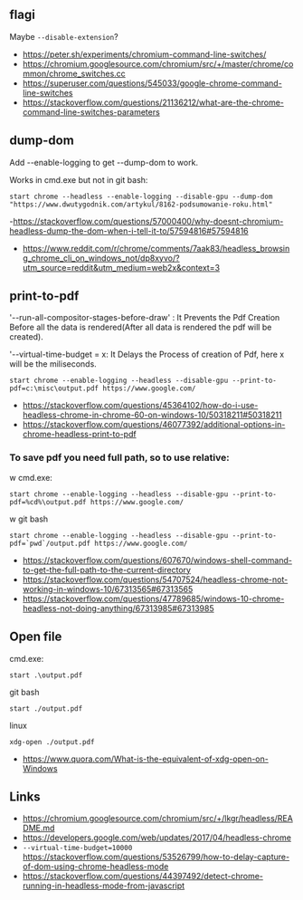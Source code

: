 ## flagi

Maybe `--disable-extension`?

- https://peter.sh/experiments/chromium-command-line-switches/
- https://chromium.googlesource.com/chromium/src/+/master/chrome/common/chrome_switches.cc
- https://superuser.com/questions/545033/google-chrome-command-line-switches
- https://stackoverflow.com/questions/21136212/what-are-the-chrome-command-line-switches-parameters

## dump-dom

Add --enable-logging to get --dump-dom to work.

Works in cmd.exe but not in git bash:

```
start chrome --headless --enable-logging --disable-gpu --dump-dom "https://www.dwutygodnik.com/artykul/8162-podsumowanie-roku.html"
```

-https://stackoverflow.com/questions/57000400/why-doesnt-chromium-headless-dump-the-dom-when-i-tell-it-to/57594816#57594816

- https://www.reddit.com/r/chrome/comments/7aak83/headless_browsing_chrome_cli_on_windows_not/dp8xyvo/?utm_source=reddit&utm_medium=web2x&context=3

## print-to-pdf

'--run-all-compositor-stages-before-draw' : It Prevents the Pdf Creation Before all the data is rendered(After all data is rendered the pdf will be created).

'--virtual-time-budget = x: It Delays the Process of creation of Pdf, here x will be the miliseconds.

```
start chrome --enable-logging --headless --disable-gpu --print-to-pdf=c:\misc\output.pdf https://www.google.com/
```

- https://stackoverflow.com/questions/45364102/how-do-i-use-headless-chrome-in-chrome-60-on-windows-10/50318211#50318211
- https://stackoverflow.com/questions/46077392/additional-options-in-chrome-headless-print-to-pdf

### To save pdf you need full path, so to use relative:

w cmd.exe:

```
start chrome --enable-logging --headless --disable-gpu --print-to-pdf=%cd%\output.pdf https://www.google.com/
```

w git bash

```
start chrome --enable-logging --headless --disable-gpu --print-to-pdf=`pwd`/output.pdf https://www.google.com/
```

- https://stackoverflow.com/questions/607670/windows-shell-command-to-get-the-full-path-to-the-current-directory
- https://stackoverflow.com/questions/54707524/headless-chrome-not-working-in-windows-10/67313565#67313565
- https://stackoverflow.com/questions/47789685/windows-10-chrome-headless-not-doing-anything/67313985#67313985

## Open file

cmd.exe:

`start .\output.pdf`

git bash

`start ./output.pdf`

linux

`xdg-open ./output.pdf`

- https://www.quora.com/What-is-the-equivalent-of-xdg-open-on-Windows

## Links

- https://chromium.googlesource.com/chromium/src/+/lkgr/headless/README.md
- https://developers.google.com/web/updates/2017/04/headless-chrome
- `--virtual-time-budget=10000` https://stackoverflow.com/questions/53526799/how-to-delay-capture-of-dom-using-chrome-headless-mode
- https://stackoverflow.com/questions/44397492/detect-chrome-running-in-headless-mode-from-javascript
